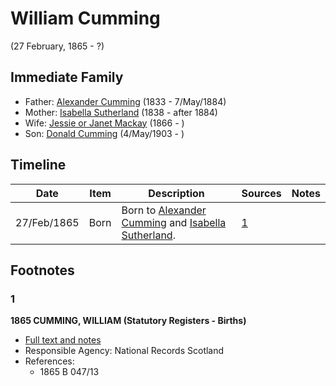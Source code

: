 ﻿---
layout: person
subject_key: i90082380
permalink: /people/i90082380
---

# William Cumming
(27 February, 1865 - ?)

## Immediate Family

* Father: [Alexander Cumming](./@7028096@-alexander-cumming-b1833-d1884-5-7.md) (1833 - 7/May/1884)
* Mother: [Isabella Sutherland](./@79967653@-isabella-sutherland-b1838-d1884.md) (1838 - after 1884)
* Wife: [Jessie or Janet Mackay](./@76315420@-jessie-or-janet-mackay-b1866-d.md) (1866 - )
* Son: [Donald Cumming](./@64759184@-donald-cumming-b1903-5-4-d.md) (4/May/1903 - )

## Timeline

Date | Item | Description | Sources | Notes
---|---|---|---|---
27/Feb/1865 | Born | Born to [Alexander Cumming](./@7028096@-alexander-cumming-b1833-d1884-5-7.md) and [Isabella Sutherland](./@79967653@-isabella-sutherland-b1838-d1884.md). | [1](#1) | 

## Footnotes

### 1

**1865 CUMMING, WILLIAM (Statutory Registers - Births)**

* [Full text and notes](../sources/@65409036@-1865-cumming,-william-statutory-registers-births-.md)
* Responsible Agency: National Records Scotland
* References: 
  * 1865 B 047/13

